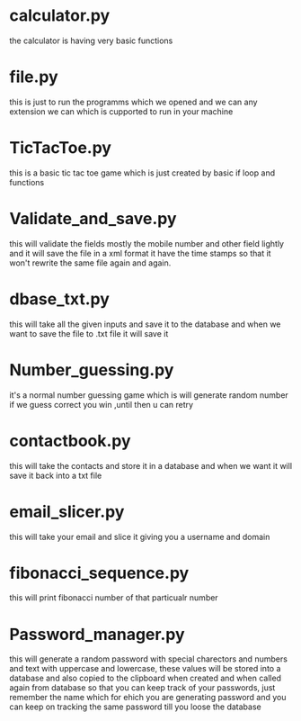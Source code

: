 # calculator.py
the calculator is having very basic functions 
# file.py
this is just to run the programms which we opened and we can any extension we can which is cupported to run in your machine
# TicTacToe.py
this is a basic tic tac toe game which is just created by basic if loop and functions 
# Validate_and_save.py
this will validate the fields mostly the mobile number and other field lightly and it will save the file in a xml format 
it have the time stamps so that it won't rewrite the same file again and again.
# dbase_txt.py
this will take all the given inputs and save it to the database and when we want to save the file to .txt file it will save it
# Number_guessing.py
it's a normal number guessing game which is will generate random number if we guess correct you win ,until then u can retry
# contactbook.py
this will take the contacts and store it in a database and when we want it will save it back into a txt file
# email_slicer.py
this will take your email and slice it giving you a username and domain
# fibonacci_sequence.py
this will print fibonacci number of that particualr number 
# Password_manager.py
this will generate a random password with special charectors and numbers and text with uppercase and lowercase, these values will be stored into a database and also copied to the clipboard when created and when called again from database so that you can keep track of your passwords, just remember the name which for ehich you are generating password and you can keep on tracking the same password till you loose the database
